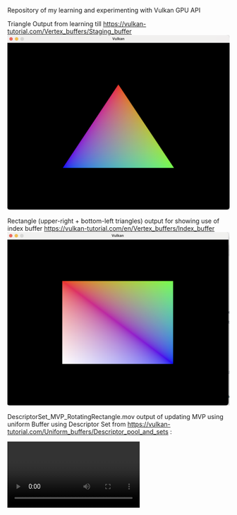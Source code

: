 Repository of my learning and experimenting with Vulkan GPU API

Triangle Output from learning till https://vulkan-tutorial.com/Vertex_buffers/Staging_buffer
![Triangle](https://github.com/RamanGupta16/Vulkan/blob/main/images/VukanTriangleOutput.png)

Rectangle (upper-right + bottom-left triangles) output for showing use of index buffer https://vulkan-tutorial.com/en/Vertex_buffers/Index_buffer
![Rectangle](https://github.com/RamanGupta16/Vulkan/blob/main/images/IndexBuffer_TwoTriangles.png)

DescriptorSet_MVP_RotatingRectangle.mov output of updating MVP using uniform  Buffer using Descriptor Set from https://vulkan-tutorial.com/Uniform_buffers/Descriptor_pool_and_sets :

![Rotating Rectangle Demo](https://raw.githubusercontent.com/RamanGupta16/Vulkan/main/images/DescriptorSet_MVP_RotatingRectangle.mp4)
